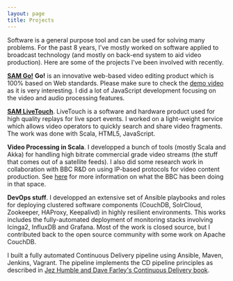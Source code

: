 ```yaml
---
layout: page
title: Projects
---
```


Software is a general purpose tool and can be used for solving many problems. For the past 8 years, I've mostly worked on software applied to broadcast technology (and mostly on back-end system to aid video production). Here are some of the projects I've been involved with recently.

[**SAM Go!**](https://s-a-m.com/products/go!-browser-based-timeline-video-editor/c-24/p-188) **Go!** is an innovative web-based video editing product which is 100% based on Web standards. Please make sure to check the [demo video](https://vimeo.com/202900375) as it is very interesting. I did a lot of JavaScript development focusing on the video and audio processing features.

[**SAM LiveTouch**](https://s-a-m.com/products/replayhighlights-livetouch/c-24/p-184). LiveTouch is a software and hardware product used for high quality replays for live sport events. I worked on a light-weight service which allows video operators to quickly search and share video fragments. The work was done with Scala, HTML5, JavaScript. 

**Video Processing in Scala**. I developped a bunch of tools (mostly Scala and Akka) for handling high bitrate commercial grade video streams (the stuff that comes out of a satellite feeds). I also did some research work in collaboration with BBC R&D on using IP-based protocols for video content production. See [here](http://www.bbc.co.uk/rd/projects/ip-studio) for more information on what the BBC has been doing in that space.

**DevOps stuff**. I developped an extensive set of Ansible playbooks and roles for deploying clustered software components (CouchDB, SolrCloud, Zookeeper, HAProxy, Keepalivd) in highly resilient environments. This works includes the fully-automated deployment of monitoring stacks involving Icinga2, InfluxDB and Grafana. Most of the work is closed source, but I contributed back to the open source community with some work on Apache CouchDB.

I built a fully automated Continuous Delivery pipeline using Ansible, Maven, Jenkins, Vagrant. The pipeline implements the CD pipeline principles as described in [Jez Humble and Dave Farley's Continuous Delivery book](https://www.amazon.com/dp/0321601912?tag=contindelive-20).


